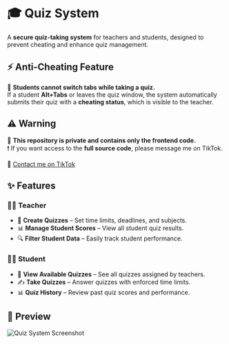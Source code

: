 # 🎓 Quiz System  

A **secure quiz-taking system** for teachers and students, designed to prevent cheating and enhance quiz management.  

## ⚡ Anti-Cheating Feature  
🚫 **Students cannot switch tabs while taking a quiz.**  
If a student **Alt+Tabs** or leaves the quiz window, the system automatically submits their quiz with a **cheating status**, which is visible to the teacher.  


## ⚠️ Warning  

🚨 **This repository is private and contains only the frontend code.**  
❗ If you want access to the **full source code**, please message me on TikTok.  

🔗 [Contact me on TikTok](https://www.tiktok.com/@krelq)  


## ✨ Features  

### 👩‍🏫 Teacher  
- 📝 **Create Quizzes** – Set time limits, deadlines, and subjects.  
- 📊 **Manage Student Scores** – View all student quiz results.  
- 🔍 **Filter Student Data** – Easily track student performance.  

### 🧑‍🎓 Student  
- 📜 **View Available Quizzes** – See all quizzes assigned by teachers.  
- ✍️ **Take Quizzes** – Answer quizzes with enforced time limits.  
- 📊 **Quiz History** – Review past quiz scores and performance.  

## 📸 Preview  
![Quiz System Screenshot](link-to-your-image) <!-- Replace with actual image link -->



